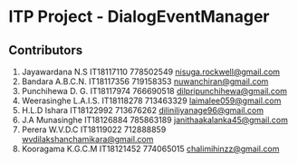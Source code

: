 # ITP Project - DialogEventManager


## Contributors

1.	Jayawardana N.S			IT18117110	778502549	nisuga.rockwell@gmail.com
2.	Bandara A.B.C.N.		IT18117356	719158353	nuwanchiran@gmail.com
3.	Punchihewa D. G.		IT18117974	766690518	dilpripunchihewa@gmail.com
4.	Weerasinghe L.A.I.S.	IT18118278	713463329	laimalee059@gmail.com
5.	H.L.D Ishara			IT18122992	713676262	diliniliyanage96@gmail.com
6.	J.A Munasinghe			IT18126884	785863189	janithaakalanka45@gmail.com
7.	Perera W.V.D.C			IT18119022	712888859	wvdilakshanchamikara@gmail.com
8.	Kooragama K.G.C.M		IT18121452	774065015	chalimihinzz@gmail.com
